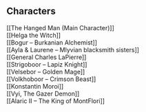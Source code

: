 ## Characters
[[The Hanged Man (Main Character)]]  
[[Helga the Witch]]  
[[Bogur – Burkanian Alchemist]]  
[[Ayla & Laurene – Mlyvian blacksmith sisters]]  
[[General Charles LaPierre]]  
[[Strigoboor – Lapiz Knight]]  
[[Velsebor – Golden Mage]]  
[[Volkhoboor – Crimson Beast]]  
[[Konstantin Moroi]]  
[[Vyi, The Gazer Demon]]  
[[Alaric II – The King of MontFlori]]  
